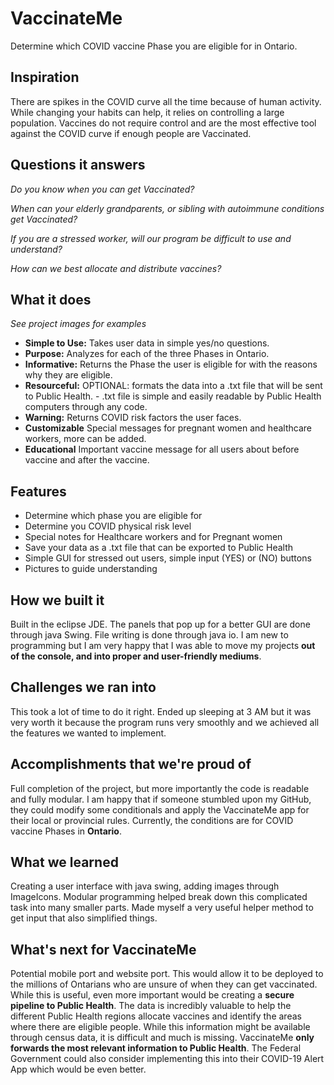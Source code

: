 # VaccinateMe
Determine which COVID vaccine Phase you are eligible for in Ontario.

## Inspiration
There are spikes in the COVID curve all the time because of human activity. While changing your habits can help, it relies on controlling a large population.  Vaccines do not require control and are the most effective tool against the COVID curve if enough people are Vaccinated. 

## Questions it answers
_Do you know when you can get Vaccinated?_

_When can your elderly grandparents, or sibling with autoimmune conditions get Vaccinated?_

_If you are a stressed worker, will our program be difficult to use and understand?_

_How can we best allocate and distribute vaccines?_

## What it does
_See project images for examples_
- **Simple to Use:** Takes user data in simple yes/no questions.
- **Purpose:** Analyzes for each of the three Phases in Ontario.
- **Informative:** Returns the Phase the user is eligible for with the reasons why they are eligible.
- **Resourceful:** OPTIONAL: formats the data into a .txt file that will be sent to Public Health.
         - .txt file is simple and easily readable by Public Health computers through any code.
- **Warning:** Returns COVID risk factors the user faces.
- **Customizable** Special messages for pregnant women and healthcare workers, more can be added.
- **Educational** Important vaccine message for all users about before vaccine and after the vaccine.


## Features
- Determine which phase you are eligible for
- Determine you COVID physical risk level
- Special notes for Healthcare workers and for Pregnant women
- Save your data as a .txt file that can be exported to Public Health
- Simple GUI for stressed out users, simple input (YES) or (NO) buttons
- Pictures to guide understanding

## How we built it
Built in the eclipse JDE. The panels that pop up for a better GUI are done through java Swing. File writing is done through java io.  I am new to programming but I am very happy that I was able to move my projects **out of the console, and into proper and user-friendly mediums**.

## Challenges we ran into
This took a lot of time to do it right. Ended up sleeping at 3 AM but it was very worth it because the program runs very smoothly and we achieved all the features we wanted to implement. 

## Accomplishments that we're proud of
Full completion of the project, but more importantly the code is readable and fully modular. I am happy that if someone stumbled upon my GitHub, they could modify some conditionals and apply the VaccinateMe app for their local or provincial rules. Currently, the conditions are for COVID vaccine Phases in **Ontario**.

## What we learned
Creating a user interface with java swing, adding images through ImageIcons. Modular programming helped break down this complicated task into many smaller parts. Made myself a very useful helper method to get input that also simplified things.

## What's next for VaccinateMe
Potential mobile port and website port. This would allow it to be deployed to the millions of Ontarians who are unsure of when they can get vaccinated. While this is useful, even more important would be creating a **secure pipeline to Public Health**. The data is incredibly valuable to help the different Public Health regions allocate vaccines and identify the areas where there are eligible people. While this information might be available through census data, it is difficult and much is missing. VaccinateMe **only forwards the most relevant information to Public Health**. The Federal Government could also consider implementing this into their COVID-19 Alert App which would be even better.



